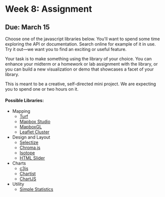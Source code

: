 # Week 8: Assignment

## Due: March 15

Choose one of the javascript libraries below. You'll want to
spend some time exploring the API or documentation. Search
online for example of it in use. Try it out—we want you to find
an exciting or useful feature. 

Your task is to make something using the library of your choice.
You can enhance your midterm or a homework or lab assignment with
the library, or you can build a new visualization or demo that
showcases a facet of your library. 

This is meant to be a creative, self-directed mini project. We
are expecting you to spend one or two hours on it. 

#### Possible Libraries:
- Mapping
	- [Turf](http://turfjs.org/)
	- [Mapbox Studio](https://www.mapbox.com/mapbox.js/api/v3.0.1/)
	- [MapboxGL](https://www.mapbox.com/mapbox-gl-js/api/)
	- [Leaflet Cluster](https://github.com/Leaflet/Leaflet.markercluster)
- Design and Layout
	- [Selectize](http://selectize.github.io/selectize.js/)
	- [Chroma.js](http://gka.github.io/chroma.js/)
	- [Isotope](http://isotope.metafizzy.co/)
	- [HTML Slider](http://codepen.io/lknarf/pen/KWzRed)
- Charts
	- [c3js](http://c3js.org/)
	- [Chartist](https://gionkunz.github.io/chartist-js/)
	- [ChartJS](http://www.chartjs.org/)
- Utility
	- [Simple Statistics](http://simplestatistics.org/)
